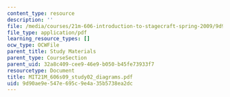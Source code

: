 ```yaml
---
content_type: resource
description: ''
file: /media/courses/21m-606-introduction-to-stagecraft-spring-2009/9d90ae9e547e695c9e4a35b5738ea2dc_MIT21M_606s09_study02_diagrams.pdf
file_type: application/pdf
learning_resource_types: []
ocw_type: OCWFile
parent_title: Study Materials
parent_type: CourseSection
parent_uid: 32a8c409-cee9-46e9-b050-b45fe73933f7
resourcetype: Document
title: MIT21M_606s09_study02_diagrams.pdf
uid: 9d90ae9e-547e-695c-9e4a-35b5738ea2dc
---
```

